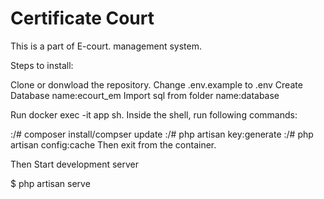 # Certificate Court

This is a part of E-court. management system.

Steps to install:

Clone or donwload the repository.
Change .env.example to .env
Create Database name:ecourt_em
Import sql from folder name:database

Run docker exec -it app sh. Inside the shell, run following commands:

:/# composer install/compser update
:/# php artisan key:generate
:/# php artisan config:cache
Then exit from the container.

Then Start development server

$ php artisan serve